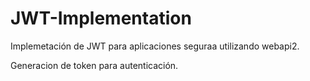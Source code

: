 # JWT-Implementation

Implemetación de JWT para aplicaciones seguraa utilizando webapi2.

Generacion de token para autenticación.
